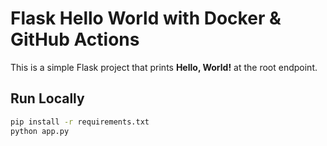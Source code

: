 # Flask Hello World with Docker & GitHub Actions

This is a simple Flask project that prints **Hello, World!** at the root endpoint.

## Run Locally
```bash
pip install -r requirements.txt
python app.py
